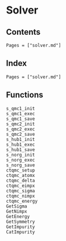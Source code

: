 # Solver

## Contents

```@contents
Pages = ["solver.md"]
```

## Index

```@index
Pages = ["solver.md"]
```

## Functions

```@docs
s_qmc1_init
s_qmc1_exec
s_qmc1_save
s_qmc2_init
s_qmc2_exec
s_qmc2_save
s_hub1_init
s_hub1_exec
s_hub1_save
s_norg_init
s_norg_exec
s_norg_save
ctqmc_setup
ctqmc_atomx
ctqmc_delta
ctqmc_eimpx
ctqmc_sigma
ctqmc_nimpx
ctqmc_energy
GetSigma
GetNimpx
GetEnergy
GetSymmetry
GetImpurity
CatImpurity
```
